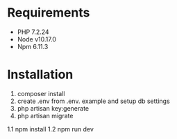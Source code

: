 

Requirements
============

* PHP 7.2.24
* Node v10.17.0
* Npm 6.11.3


Installation
============

1. composer install 
2. create .env from .env. example and setup db settings 
3. php artisan key:generate 
4. php artisan migrate

1.1 npm install
1.2 npm run dev